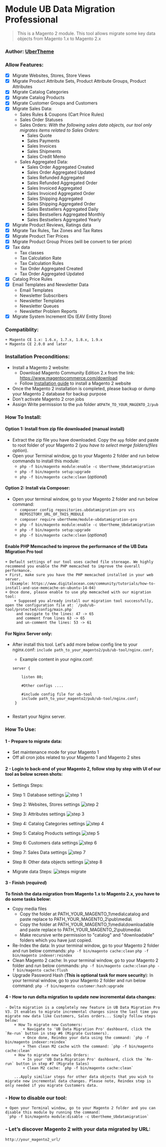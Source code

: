 # Module UB Data Migration Professional
> This is a Magento 2 module. This tool allows migrate some key data objects from Magento 1.x to Magento 2.x

### Author: [UberTheme](http://www.ubertheme.com)

### Allow Features:
- [x] Migrate Websites, Stores, Store Views
- [x] Migrate Product Attribute Sets, Product Attribute Groups, Product Attributes
- [x] Migrate Catalog Categories
- [x] Migrate Catalog Products
- [x] Migrate Customer Groups and Customers
- [x] Migrate Sales Data:
    + Sales Rules & Coupons (Cart Price Rules)
    + Sales Order Statuses
    + Sales Orders: _With the following sales data objects, our tool only migrates items related to Sales Orders:_
        + Sales Quote
        + Sales Payments
        + Sales Invoices
        + Sales Shipments 
        + Sales Credit Memo
    + Sales Aggregated Data:
        + Sales Order Aggregated Created
        + Sales Order Aggregated Updated
        + Sales Refunded Aggregated 
        + Sales Refunded Aggregated Order 
        + Sales Invoiced Aggregated
        + Sales Invoiced Aggregated Order
        + Sales Shipping Aggregated 
        + Sales Shipping Aggregated Order 
        + Sales Bestsellers Aggregated Daily 
        + Sales Bestsellers Aggregated Monthly 
        + Sales Bestsellers Aggregated Yearly 
- [x] Migrate Product Reviews, Ratings data
- [x] Migrate Tax Rules, Tax Zones and Tax Rates
- [x] Migrate Product Tier Prices
- [x] Migrate Product Group Prices (will be convert to tier price)
- [x] Tax data
    + Tax classes
    + Tax Calculation Rate
    + Tax Calculation Rules 
    + Tax Order Aggregated Created 
    + Tax Order Aggregated Updated
- [x] Catalog Price Rules
- [x] Email Templates and Newsletter Data
    + Email Templates
    + Newsletter Subscribers
    + Newsletter Templates
    + Newsletter Queues
    + Newsletter Problem Reports
- [x] Migrate System Increment IDs (EAV Entity Store)

### Compatiblity:
    + Magento CE 1.x: 1.6.x, 1.7.x, 1.8.x, 1.9.x
    + Magento CE 2.0.0 and later

### Installation Preconditions:
- Install a Magento 2 website:
    + Download Magento Community Edition 2.x from the link: https://www.magentocommerce.com/download
    + Follow [Installation guide](http://devdocs.magento.com/guides/v2.0/install-gde/install-quick-ref.html) to install a Magento 2 website
- Once the Magento 2 installation is completed, please backup or dump your Magento 2 database for backup purpose
- Don't activate Magento 2 cron jobs
- Assign Write permission to the `pub` folder at`PATH_TO_YOUR_MAGENTO_2/pub`

### How To Install:

#### Option 1: Install from zip file downloaded (manual install) 
- Extract the zip file you have downloaded. Copy the `app` folder and paste to root folder of your Magento 2 (_you have to select merge folders/files option_).
- Open your Terminal window, go to your Magento 2 folder and run below commands to install this module:
    + `php -f bin/magento module:enable -c Ubertheme_Ubdatamigration`
    + `php -f bin/magento setup:upgrade`
    + `php -f bin/magento cache:clean` (_optional_)

#### Option 2: Install via Composer:
- Open your terminal window, go to your Magento 2 folder and run below command:
    + `composer config repositories.ubdatamigration-pro vcs REPOSITORY_URL_OF_THIS_MODULE`
    + `composer require ubertheme/module-ubdatamigration-pro`
    + `php -f bin/magento module:enable -c Ubertheme_Ubdatamigration`
    + `php -f bin/magento setup:upgrade`
    + `php -f bin/magento cache:clean` (_optional_)

#### Enable PHP Memcached to improve the performance of the UB Data Migration Pro tool
    + Default settings of our tool uses cached file storeage. We highly recommend you enable the PHP memcached to improve the overall performance. 
    + First, make sure you have the PHP memcached installed in your web server.
      (Example: https://www.digitalocean.com/community/tutorials/how-to-install-and-use-memcache-on-ubuntu-14-04)
    + Once done, please enable to use php memcached with our migration tool:
        + Supposed you already install our migration tool successfully, open the configuration file at: `/pub/ub-tool/protected/config/main.php`
         and navigate to the lines: 47 -> 65
         and comment from lines 63 -> 65
         and un-comment the lines: 53 -> 61

#### For Nginx Server only:
 + After install this tool. Let's add more below config line to your nginx.conf:
 `include path_to_your_magento2/pub/ub-tool/nginx.conf;`
 
     + Example content in your nginx.conf:

    ```
    server {
    
        listen 80;
        
        #Other configs ....
        
        #include config file for ub-tool
        include path_to_your_magento2/pub/ub-tool/nginx.conf;
     }
     
    ```
         
 + Restart your Nginx server.
 
### How To Use:

#### 1 - Prepare to migrate data:
- Set maintenance mode for your Magento 1
- Off all cron jobs related to your Magento 1 and Magento 2 sites

#### 2 - Login to back-end of your Magento 2, follow step by step with UI of our tool as below screen shots:
- Settings Steps:
- Step 1: Database settings
![step 1](http://i.prntscr.com/f5cc08c4597247159e5789378b76ba67.png)

- Step 2: Websites, Stores  settings
![step 2](http://i.prntscr.com/855bd542382c49e3bed0b989a06e1ce0.png)

- Step 3: Attributes settings 
![step 3](http://i.prntscr.com/2b5206f7bbdc4de6b99487407586f08c.png)

- Step 4: Catalog Categories settings
![step 4](http://i.prntscr.com/7c1fe56d77de4462b347d9f2448546ed.png)

- Step 5: Catalog Products settings
![step 5](http://i.prntscr.com/9f1739fd5e4e49efb34e6081ce53592d.png)

- Step 6: Customers data settings
![step 6](http://i.prntscr.com/40a5144988f548afb3fd78a2b0729307.png)

- Step 7: Sales Data settings
![step 7](http://i.prntscr.com/51be97e167874bb2af3dd93f4299175e.png)

- Step 8: Other data objects settings
![step 8](http://i.prntscr.com/0dec616e2efc4fd496af6eaa0c066db4.png)

- Migrate data Steps:
![steps migrate](http://i.prntscr.com/261582b74a2747fb92a5df20cbcf0493.png)

#### 3 - Finish (_required_)
**To finish the data migration from Magento 1.x to Magento 2.x, you have to do some tasks below:**

- Copy media files
    + Copy the folder at PATH_YOUR_MAGENTO_1\media\catalog and paste replace to PATH_YOUR_MAGENTO_2\pub\media\
    + Copy the folder at PATH_YOUR_MAGENTO_1\media\downloadable and paste replace to PATH_YOUR_MAGENTO_2\pub\media\
    + Make recursive write permission to "catalog" and "downloadable" folders which you have just copied.
- Re-Index the data: In your terminal window, go to your Magento 2 folder and run below commands:
    `php -f bin/magento cache:clean`
    `php -f bin/magento indexer:reindex`
- Clean Magento 2 cache: In your terminal window, go to your Magento 2 folder and run below commands:
    `php -f bin/magento cache:clean`
    `php -f bin/magento cache:flush`
- Upgrade Password Hash (__This is optional task for more security__): In your terminal window, go to your Magento 2 folder and run below command:
    `php -f bin/magento customer:hash:upgrade`
    
#### 4 - How to run delta migration to update new incremental data changes: 
    - Delta migration is a completely new feature in UB Data Migration Pro V3. It enables to migrate incremental changes since the last time you migrate new data like Customers, Sales orders... Simply follow steps below:
        + How To migrate new Customers: 
            + Navigate to 'UB Data Migration Pro' dashboard, click the `Re-run` button in step #6 (Migrate Customers).
            + Once done, Reindex your data using the command: `php -f bin/magento indexer:reindex`
            + Then clean M2 cache with the command: `php -f bin/magento cache:clean`
        + How to migrate new Sales Orders:
            + In your 'UB Data Migration Pro' dashboard, click the `Re-run` button in step #7 (Migrate Sales)
            + Clean M2 cache: `php -f bin/magento cache:clean`

        ...Apply similiar steps for other data objects that you wish to migrate new incremental data changes. Please note, Reindex step is only needed if you migrate Customers data.  

### - How to disable our tool:
    + Open your Terminal window, go to your Magento 2 folder and you can disable this module by running the command:
     `php -f bin/magento module:disable -c Ubertheme_Ubdatamigration`

### - Let’s discover Magento 2 with your data migrated by URL:
    http://your_magento2_url/